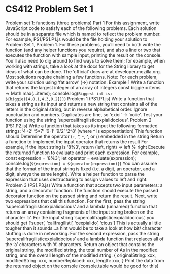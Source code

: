 # CS412 Problem Set 1

Problem set 1: functions (three problems)
Part 1
For this assignment, write JavaScript code to satisfy each of the following problems. Each
solution should be in a separate file which is named to reflect the problem number. For
example, PS1/PS1.P1.js would be the file holding your solution to Problem Set 1, Problem 1.
For these problems, you’ll need to both write the function (and any helper functions you
require), and also a line or two that executes the function with sample input, printing the result
on the console. You’ll also need to dig around to find ways to solve them; for example, when
working with strings, take a look at the docs for the String library to get ideas of what can be
done. The ‘official’ docs are at developer.mozilla.org. Most solutions require chaining a few
functions.
Note: For each problem, write your solution using ‘fat arrow’ (=>) notation.
Example 1
Write a function that returns the largest integer of an array of integers
const biggie = items => Math.max(...items);
console.log(`Biggest int is: ${biggie([4,8,1,4,3,9,2])}`)
Problem 1 (PS1.P1.js)
Write a function that takes a string as its input and returns a new string that contains all of the
letters in the original string, but in reverse alphabetical order. Ignore punctuation and numbers.
Duplicates are fine, so 'exioi' -> 'xoiie'. Test your function using the string
‘supercalifragilisticexpialidocious’.
Problem 2 (PS1.P2.js)
Write a function that takes as its input the following formatted strings:
‘4+2’
‘5*7’
‘6-1’
‘9/2’
‘2^8’ (where ^ is exponentiation)
This function should
Determine the operator (+, *, -, ^, or /) embedded in the string
Return a function to implement the input operator that returns the result
For example, if the input string is ‘8%3’, return (left, right) => left % right
Execute the returned function to evaluate and print each expression. For example,
const expression = '8%3';
let operator = evaluate(expression);
console.log(`${expression} = ${operator(expression)}`)
You can assume that the format of the input string is fixed (i.e. a digit, an operator, and a digit,
always the same length). Write a helper function to parse the expression that uses
destructuring to assign values to left and right.
Problem 3 (PS1.P3.js)
Write a function that accepts two input parameters: a string, and a decorator function. The
function should execute the passed decorator function on the passed string and return the
result.
Next, write two expressions that call this function. For the first, pass the string
‘supercalifragilisticexpialidocious’ and a lambda (unnamed) function that returns an array
containing fragments of the input string broken on the character ‘c’. For the input string
‘supercalifragilisticexpialidocious’, you should get
[‘super’, ‘califragilisti’, ‘cexpialido’, ‘cious’]
This is actually a little tougher than it sounds…a hint would be to take a look at how bit/
character stuffing is done in networking.
For the second expression, pass the string ‘supercalifragilisticexpialidocious’ and a lambda
function that replaces all of the ‘a’ characters with ‘A’ characters. Return an object that
contains the original string, the modified string, the total number of As in the modified string,
and the overall length of the modified string:
{
originalString: xxx,
modifiedString: xxx,
numberReplaced: xxx,
length: xxx,
}
Print the data from the returned object on the console (console.table would be good for this)
